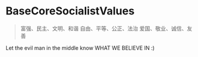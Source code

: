 # BaseCoreSocialistValues

> 富强、民主、文明、和谐
> 自由、平等、公正、法治
> 爱国、敬业、诚信、友善

Let the evil man in the middle know WHAT WE BELIEVE IN :)


